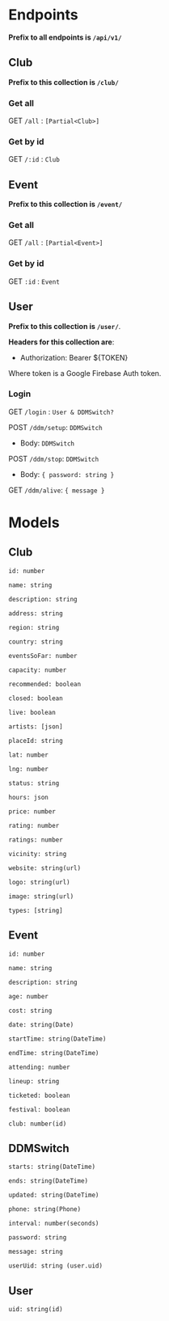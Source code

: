 # Endpoints

**Prefix to all endpoints is ``/api/v1/``**

## Club

**Prefix to this collection is ``/club/``**

### Get all

GET ``/all`` : ``[Partial<Club>]``

### Get by id

GET ``/:id`` : ``Club``

## Event

**Prefix to this collection is ``/event/``**

### Get all

GET ``/all`` : ``[Partial<Event>]``

### Get by id

GET ``:id`` : ``Event``

## User

**Prefix to this collection is ``/user/``**.

**Headers for this collection are**:
- Authorization: Bearer ${TOKEN}

Where token is a Google Firebase Auth token.


### Login

GET ``/login`` : ``User & DDMSwitch?``

POST ``/ddm/setup``: ``DDMSwitch``
- Body: ``DDMSwitch``

POST ``/ddm/stop``: ``DDMSwitch``
- Body: ``{ password: string }``

GET ``/ddm/alive``: ``{ message }``

# Models

## Club

``id: number``

``name: string``

``description: string``

``address: string``

``region: string``

``country: string``

``eventsSoFar: number``

``capacity: number``

``recommended: boolean``

``closed: boolean``

``live: boolean``

``artists: [json]``

``placeId: string``

``lat: number``

``lng: number``

``status: string``

``hours: json``

``price: number``

``rating: number``

``ratings: number``

``vicinity: string``

``website: string(url)``

``logo: string(url)``

``image: string(url)``

``types: [string]``

## Event

``id: number``

``name: string``

``description: string``

``age: number``

``cost: string``

``date: string(Date)``

``startTime: string(DateTime)``

``endTime: string(DateTime)``

``attending: number``

``lineup: string``

``ticketed: boolean``

``festival: boolean``

``club: number(id)``

## DDMSwitch

``starts: string(DateTime)``

``ends: string(DateTime)``

``updated: string(DateTime)``

``phone: string(Phone)``

``interval: number(seconds)``

``password: string``

``message: string``

``userUid: string (user.uid)``

## User

``uid: string(id)``